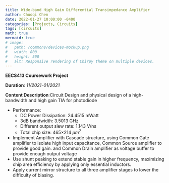 ```yaml
---
title: Wide-band High Gain Differential Transimpedance Amplifier
author: Chuoqi Chen
date: 2022-01-27 10:00:00 -0400
categories: [Projects, Circuits]
tags: [circuits]
math: true
mermaid: true
# image:
#   path: /commons/devices-mockup.png
#   width: 800
#   height: 500
#   alt: Responsive rendering of Chirpy theme on multiple devices.
---
```


**EECS413 Coursework Project**

**Duration**: *11/2021-01/2021*

**Content Description**:Circuit Design and physical design of a high-bandwidth and high gain TIA for photodiode
- Performance: 
    - DC Power Dissipation: 24.4515 mWatt
    - 3dB bandwidth: 3.5013 GHz
    - Different output slew rate: 1.143 V/ns
    - Total chip size: 465×214 $\mu m^2$
- Implement Amplifier with Cascade structure, using Common Gate amplifier to isolate high input capacitance, Common Source amplifier to provide good gain. and Common Drain amplifier as voltage buffer to provide enough output voltage
- Use shunt peaking to extend stable gain in higher frequency, maximizing chip area efficiency by applying only essential inductors.
- Apply current mirror structure to all three amplifier stages to lower the difficulty of biasing.
